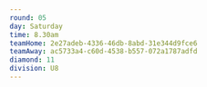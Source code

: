 ```yaml
---
round: 05
day: Saturday
time: 8.30am
teamHome: 2e27adeb-4336-46db-8abd-31e344d9fce6
teamAway: ac5733a4-c60d-4538-b557-072a1787adfd
diamond: 11
division: U8
---
```


